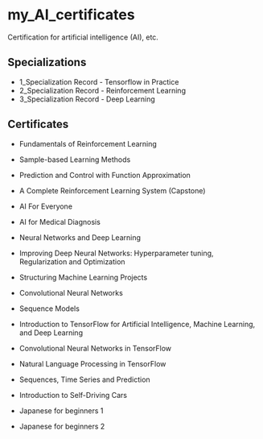 # my_AI_certificates
Certification for artificial intelligence (AI), etc.

## Specializations
- 1_Specialization Record - Tensorflow in Practice
- 2_Specialization Record - Reinforcement Learning
- 3_Specialization Record - Deep Learning

## Certificates
- Fundamentals of Reinforcement Learning
- Sample-based Learning Methods
- Prediction and Control with Function Approximation
- A Complete Reinforcement Learning System (Capstone)

- AI For Everyone
- AI for Medical Diagnosis

- Neural Networks and Deep Learning
- Improving Deep Neural Networks: Hyperparameter tuning, Regularization and Optimization
- Structuring Machine Learning Projects
- Convolutional Neural Networks
- Sequence Models

- Introduction to TensorFlow for Artificial Intelligence, Machine Learning, and Deep Learning
- Convolutional Neural Networks in TensorFlow
- Natural Language Processing in TensorFlow
- Sequences, Time Series and Prediction

- Introduction to Self-Driving Cars

- Japanese for beginners 1
- Japanese for beginners 2
